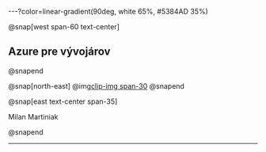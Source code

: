 ---?color=linear-gradient(90deg, white 65%, #5384AD 35%)

@snap[west span-60 text-center]
## Azure pre vývojárov
@snapend

@snap[north-east]
@img[clip-img span-30](AzureForDevelopers/assets/img/avatar.jpg)
@snapend

@snap[east text-center span-35]

Milan Martiniak

@snapend

---
